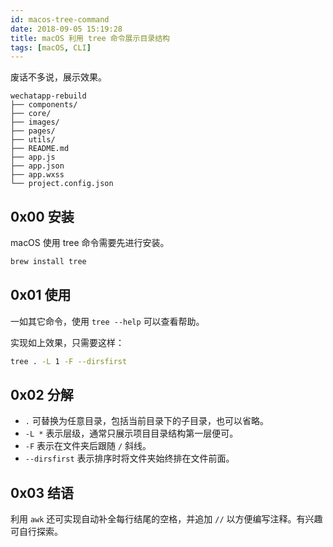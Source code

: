 ```yaml
---
id: macos-tree-command
date: 2018-09-05 15:19:28
title: macOS 利用 tree 命令展示目录结构
tags: [macOS, CLI]
---
```


废话不多说，展示效果。

```
wechatapp-rebuild
├── components/
├── core/
├── images/
├── pages/
├── utils/
├── README.md
├── app.js
├── app.json
├── app.wxss
└── project.config.json
```

## 0x00 安装

macOS 使用 tree 命令需要先进行安装。

```bash
brew install tree
```

## 0x01 使用

一如其它命令，使用 `tree --help` 可以查看帮助。

实现如上效果，只需要这样：

```bash
tree . -L 1 -F --dirsfirst
```

## 0x02 分解

- `.` 可替换为任意目录，包括当前目录下的子目录，也可以省略。
- `-L *` 表示层级，通常只展示项目目录结构第一层便可。
- `-F` 表示在文件夹后跟随 `/` 斜线。
- `--dirsfirst` 表示排序时将文件夹始终排在文件前面。

## 0x03 结语

利用 `awk` 还可实现自动补全每行结尾的空格，并追加 `//` 以方便编写注释。有兴趣可自行探索。
